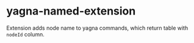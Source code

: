 # yagna-named-extension
Extension adds node name to yagna commands, which return table with `nodeId` column.
